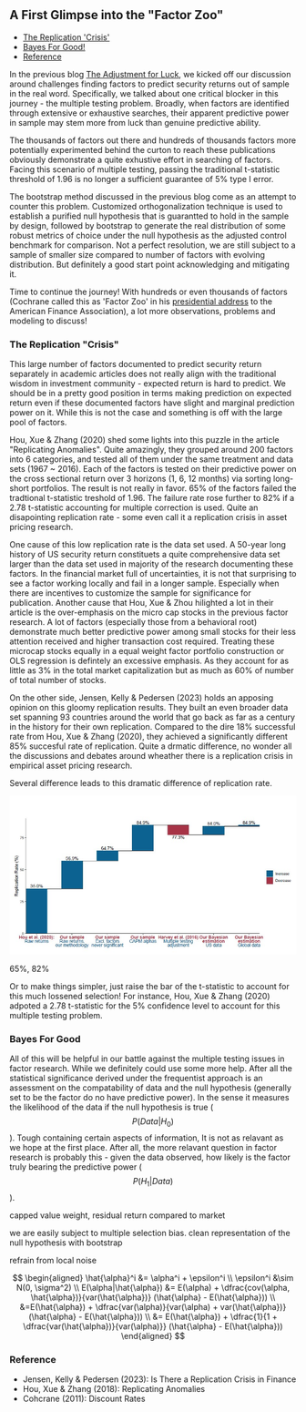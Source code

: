 #

## A First Glimpse into the "Factor Zoo"

- [The Replication 'Crisis'](#crisis)
- [Bayes For Good!](#bay)
- [Reference](#ref)


In the previous blog [The Adjustment for Luck](https://skybluerw.github.io/2024/06/26/luck-factor-zoo.html), we kicked off our discussion around challenges finding factors to predict security returns out of sample in the real word. Specifically, we talked about one critical blocker in this journey - the multiple testing problem. Broadly, when factors are identified through extensive or exhaustive searches, their apparent predictive power in sample may stem more from luck than genuine predictive ability. 

The thousands of factors out there and hundreds of thousands factors more potentially experimented behind the curton to reach these publications obviously demonstrate a quite exhustive effort in searching of factors. Facing this scenario of multiple testing, passing the traditional t-statistic threshold of 1.96 is no longer a sufficient guarantee of 5% type I error. 

The bootstrap method discussed in the previous blog come as an attempt to counter this problem. Customized orthogonalization technique is used to establish a purified null hypothesis that is guarantted to hold in the sample by design, followed by bootstrap to generate the real distribution of some robust metrics of choice under the null hypothesis as the adjusted control benchmark for comparison. Not a perfect resolution, we are still subject to a sample of smaller size compared to number of factors with evolving distribution. But definitely a good start point acknowledging and mitigating it.

Time to continue the journey! With hundreds or even thousands of factors (Cochrane called this as 'Factor Zoo' in his [presidential address](https://www.nber.org/papers/w16972) to the American Finance Association), a lot more observations, problems and modeling to discuss!

### The Replication "Crisis" <a name="crisis"></a>

This large number of factors documented to predict security return separately in academic articles does not really align with the traditional wisdom in investment community - expected return is hard to predict. We should be in a pretty good position in terms making prediction on expected return even if these documented factors have slight and marginal prediction power on it. While this is not the case and something is off with the large pool of factors.

Hou, Xue & Zhang (2020) shed some lights into this puzzle in the article "Replicating Anomalies". Quite amazingly, they grouped around 200 factors into 6 categories, and tested all of them under the same treatment and data sets (1967 ~ 2016). Each of the factors is tested on their predictive power on the cross sectional return over 3 horizons (1, 6, 12 months) via sorting long-short portfolios. The result is not really in favor. 65% of the factors failed the tradtional t-statistic treshold of 1.96. The failure rate rose further to 82% if a 2.78 t-statistic accounting for multiple correction is used. Quite an disapointing replication rate - some even call it a replication crisis in asset pricing research. 

One cause of this low replication rate is the data set used. A 50-year long history of US security return constituets a quite comprehensive data set larger than the data set used in majority of the research documenting these factors. In the financial market full of uncertainties, it is not that surprising to see a factor working locally and fail in a longer sample. Especially when there are incentives to customize the sample for significance for publication. Another cause that Hou, Xue & Zhou hilighted a lot in their article is the over-emphasis on the micro cap stocks in the previous factor research. A lot of factors (especially those from a behavioral root) demonstrate much better predictive power among small stocks for their less attention received and higher transaction cost required. Treating these microcap stocks equally in a equal weight factor portfolio construction or OLS regression is defintely an excessive emphasis. As they account for as little as 3% in the total market capitalization but as much as 60% of number of total number of stocks. 

On the other side, Jensen, Kelly & Pedersen (2023) holds an apposing opinion on this gloomy replication results. They built an even broader data set spanning 93 countries around the world that go back as far as a century in the history for their own replication. Compared to the dire 18% successful rate from Hou, Xue & Zhang (2020), they achieved a significantly different 85% succesful rate of replication. Quite a drmatic difference, no wonder all the discussions and debates around wheather there is a replication crisis in empirical asset pricing research. 

Several difference leads to this dramatic difference of replication rate. 

![GDP](https://raw.githubusercontent.com/SkyBlueRW/SkyBlueRW.github.io/main/_posts/asset/replication.jpg)








65%, 82%



Or to make things simpler, just raise the bar of the t-statistic to account for this much lossened selection! For instance, Hou, Xue & Zhang (2020) adpoted a 2.78 t-statistic for the 5% confidence level to account for this multiple testing problem. 




### Bayes For Good <a name="bay"></a>

All of this will be helpful in our battle against the multiple testing issues in factor research. While we definitely could use some more help. After all the statistical significance derived under the frequentist approach is an assessment on the compatability of data and the null hypothesis (generally set to be the factor do no have predictive power). In the sense it measures the likelihood of the data if the null hypothesis is true ($$P(Data|H_0)$$). Tough containing certain aspects of information, It is not as relavant as we hope at the first place. After all, the more relavant question in factor research is probably this - given the data observed, how likely is the factor truly bearing the predictive power ($$P(H_1|Data)$$).



capped value weight, residual return compared to market


we are easily subject to multiple selection bias. clean representation of the null hypothesis with bootstrap

refrain from local noise

$$
\begin{aligned}
\hat{\alpha}^i &= \alpha^i + \epsilon^i \\
\epsilon^i &\sim N(0, \sigma^2) \\
E(\alpha|\hat{\alpha}) &= E(\alpha) + \dfrac{cov(\alpha, \hat{\alpha})}{var(\hat{\alpha})} (\hat{\alpha} - E(\hat{\alpha})) \\
&=E(\hat{\alpha}) + \dfrac{var(\alpha)}{var(\alpha) + var(\hat{\alpha})} (\hat{\alpha} - E(\hat{\alpha})) \\
&= E(\hat{\alpha}) + \dfrac{1}{1 + \dfrac{var(\hat{\alpha})}{var(\alpha)}} (\hat{\alpha} - E(\hat{\alpha}))
\end{aligned}
$$

### Reference <a name="ref"></a>
- Jensen, Kelly & Pedersen (2023): Is There a Replication Crisis in Finance
- Hou, Xue & Zhang (2018): Replicating Anomalies
- Cohcrane (2011): Discount Rates
